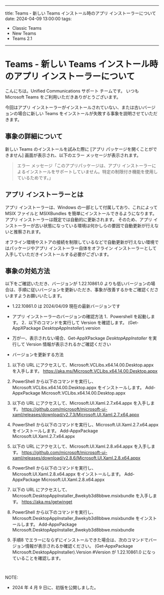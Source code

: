 ---
title: Teams - 新しい Teams インストール時のアプリ インストーラーについて
date: 2024-04-09 13:00:00
tags:
 - Classic Teams
 - New Teams
 - Teams 2.1
 ---
# Teams - 新しい Teams インストール時のアプリ インストーラーについて
こんにちは。Unified Communications サポート チームです。
いつも Microsoft Teams をご利用いただきありがとうございます。

今回はアプリ インストーラーがインストールされていない、または古いバージョンの場合に新しい Teams をインストールが失敗する事象を説明させていただきます。

## 事象の詳細について
新しい Teams のインストールを試みた際に [アプリ パッケージを開くことができません] 画面が表示され、以下のエラー メッセージが表示されます。
 > エラー メッセージ「このアプリパッケージは、アプリ インストーラーによるインストールをサポートしていません。特定の制限付き機能を使用しているためです。」

## アプリ インストーラーとは
アプリ インストーラーは、Windows の一部として付属しており、これによって MSIX ファイルと MSIXBundles を簡単にインストールできるようになります。
アプリ インストーラーは既定では自動的に更新されます。
そのため、アプリ インストーラーが古い状態になっている環境は何かしらの要因で自動更新が行えないと推察されます。

オフライン環境やストアの接続を制限しているなどで自動更新が行えない環境ではパッケージやアプリ インストーラー自体をオフライン インストーラーとして入手していただきインストールする必要がございます。

## 事象の対処方法
以下をご確認いただき、バージョンが 1.22.10861.0 よりも低いバージョンの場合は、手順に従いバージョンを更新いただき、事象が改善するかをご確認くださいますようお願いいたします。
 * 1.22.10861.0 は 2024/04/09 現在の最新バージョンです

- アプリ インストーラーのバージョンの確認方法
1．Powershell を起動します。
2．以下のコマンドを実行して Version を確認します。
(Get-AppXPackage *DesktopAppInstaller*).version
* 万が一、表示されない場合、Get-AppXPackage *DesktopAppInstaller* を実行して Version 情報が表示されるかご確認ください

- バージョンを更新する方法
1. 以下の URL にアクセスして、Microsoft.VCLibs.x64.14.00.Desktop.appx を入手します。
https://aka.ms/Microsoft.VCLibs.x64.14.00.Desktop.appx

2. PowerShell から以下のコマンドを実行し、Microsoft.VCLibs.x64.14.00.Desktop.appx をインストールします。
Add-AppxPackage Microsoft.VCLibs.x64.14.00.Desktop.appx

3. 以下の URL にアクセスして、Microsoft.UI.Xaml.2.7.x64.appx を入手します。
https://github.com/microsoft/microsoft-ui-xaml/releases/download/v2.7.3/Microsoft.UI.Xaml.2.7.x64.appx

4. PowerShell から以下のコマンドを実行し、Microsoft.UI.Xaml.2.7.x64.appx をインストールします。
Add-AppxPackage Microsoft.UI.Xaml.2.7.x64.appx

5. 以下の URL にアクセスして、Microsoft.UI.Xaml.2.8.x64.appx を入手します。
https://github.com/microsoft/microsoft-ui-xaml/releases/download/v2.8.6/Microsoft.UI.Xaml.2.8.x64.appx

6. PowerShell から以下のコマンドを実行し、Microsoft.UI.Xaml.2.8.x64.appx をインストールします。
Add-AppxPackage Microsoft.UI.Xaml.2.8.x64.appx

7. 以下の URL にアクセスして、Microsoft.DesktopAppInstaller_8wekyb3d8bbwe.msixbundle を入手します。
https://aka.ms/getwinget

8. PowerShell から以下のコマンドを実行し、Microsoft.DesktopAppInstaller_8wekyb3d8bbwe.msixbundle をインストールします。
Add-AppxPackage Microsoft.DesktopAppInstaller_8wekyb3d8bbwe.msixbundle

9. 手順8 でエラーにならずにインストールできた場合は、次のコマンドでバージョン情報が表示されるか確認ください。
     (Get-AppxPackage Microsoft.DesktopAppInstaller).Version
     #Version が 1.22.10861.0 になっていることを確認します。


<br />

NOTE:  
- 2024 年 4 月 9 日に、初版を公開しました。